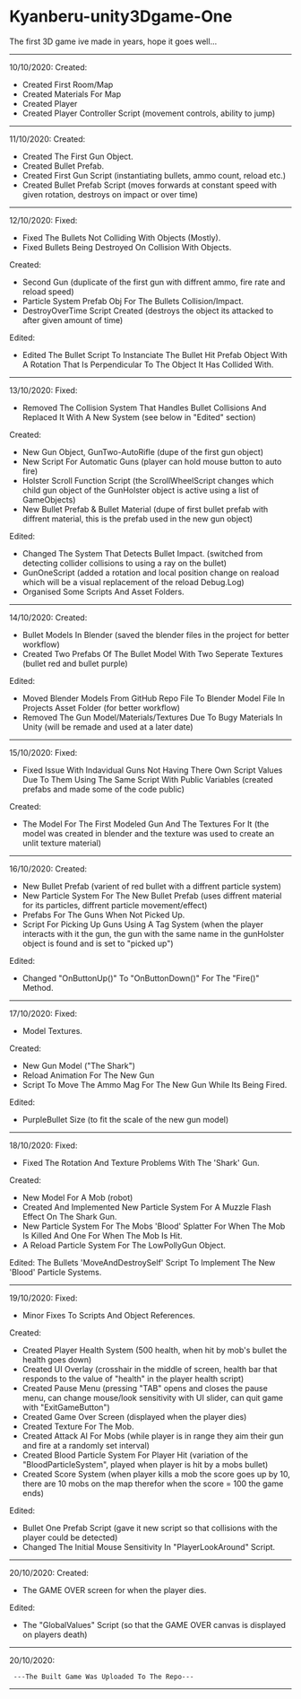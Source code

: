 # Kyanberu-unity3Dgame-One
The first 3D game ive made in years, hope it goes well...

-----------------------------------------------------------------------------------------------------------------

10/10/2020:
Created:
- Created First Room/Map
- Created Materials For Map
- Created Player
- Created Player Controller Script (movement controls, ability to jump)

-----------------------------------------------------------------------------------------------------------------

11/10/2020:
Created:
- Created The First Gun Object.
- Created Bullet Prefab.
- Created First Gun Script (instantiating bullets, ammo count, reload etc.)
- Created Bullet Prefab Script (moves forwards at constant speed with given rotation, destroys on impact or over time)

-----------------------------------------------------------------------------------------------------------------

12/10/2020:
Fixed:
- Fixed The Bullets Not Colliding With Objects (Mostly).
- Fixed Bullets Being Destroyed On Collision With Objects.

Created:
- Second Gun (duplicate of the first gun with diffrent ammo, fire rate and reload speed)
- Particle System Prefab Obj For The Bullets Collision/Impact.
- DestroyOverTime Script Created (destroys the object its attacked to after given amount of time)

Edited:
- Edited The Bullet Script To Instanciate The Bullet Hit Prefab Object With A Rotation That Is Perpendicular To The Object It Has Collided With.

-----------------------------------------------------------------------------------------------------------------

13/10/2020:
Fixed:
- Removed The Collision System That Handles Bullet Collisions And Replaced It With A New System (see below in "Edited" section)

Created:
- New Gun Object, GunTwo-AutoRifle (dupe of the first gun object)
- New Script For Automatic Guns (player can hold mouse button to auto fire)
- Holster Scroll Function Script (the ScrollWheelScript changes which child gun object of the GunHolster object is active using a list of GameObjects)
- New Bullet Prefab & Bullet Material (dupe of first bullet prefab with diffrent material, this is the prefab used in the new gun object)

Edited:
- Changed The System That Detects Bullet Impact. (switched from detecting collider collisions to using a ray on the bullet)
- GunOneScript (added a rotation and local position change on reaload which will be a visual replacement of the reload Debug.Log)
- Organised Some Scripts And Asset Folders.

-----------------------------------------------------------------------------------------------------------------

14/10/2020:
Created:
- Bullet Models In Blender (saved the blender files in the project for better workflow)
- Created Two Prefabs Of The Bullet Model With Two Seperate Textures (bullet red and bullet purple)

Edited:
- Moved Blender Models From GitHub Repo File To Blender Model File In Projects Asset Folder (for better workflow)
- Removed The Gun Model/Materials/Textures Due To Bugy Materials In Unity (will be remade and used at a later date)

-----------------------------------------------------------------------------------------------------------------

15/10/2020:
Fixed:
- Fixed Issue With Indavidual Guns Not Having There Own Script Values Due To Them Using The Same Script With Public Variables (created prefabs and made some of the code public)

Created:
- The Model For The First Modeled Gun And The Textures For It (the model was created in blender and the texture was used to create an unlit texture material)

-----------------------------------------------------------------------------------------------------------------

16/10/2020:
Created:
- New Bullet Prefab (varient of red bullet with a diffrent particle system)
- New Particle System For The New Bullet Prefab (uses diffrent material for its particles, diffrent particle movement/effect)
- Prefabs For The Guns When Not Picked Up.
- Script For Picking Up Guns Using A Tag System (when the player interacts with it the gun, the gun with the same name in the gunHolster object is found and is set to "picked up")

Edited:
- Changed "OnButtonUp()" To "OnButtonDown()" For The "Fire()" Method.

-----------------------------------------------------------------------------------------------------------------

17/10/2020:
Fixed:
- Model Textures.

Created:
- New Gun Model ("The Shark")
- Reload Animation For The New Gun
- Script To Move The Ammo Mag For The New Gun While Its Being Fired.

Edited:
- PurpleBullet Size (to fit the scale of the new gun model)

-----------------------------------------------------------------------------------------------------------------

18/10/2020:
Fixed:
- Fixed The Rotation And Texture Problems With The 'Shark' Gun.

Created:
- New Model For A Mob (robot)
- Created And Implemented New Particle System For A Muzzle Flash Effect On The Shark Gun.
- New Particle System For The Mobs 'Blood' Splatter For When The Mob Is Killed And One For When The Mob Is Hit.
- A Reload Particle System For The LowPollyGun Object.

Edited:
The Bullets 'MoveAndDestroySelf' Script To Implement The New 'Blood' Particle Systems.

-----------------------------------------------------------------------------------------------------------------

19/10/2020:
Fixed:
- Minor Fixes To Scripts And Object References.

Created:
- Created Player Health System (500 health, when hit by mob's bullet the health goes down)
- Created UI Overlay (crosshair in the middle of screen, health bar that responds to the value of "health" in the player health script)
- Created Pause Menu (pressing "TAB" opens and closes the pause menu, can change mouse/look sensitivity with UI slider, can quit game with "ExitGameButton")
- Created Game Over Screen (displayed when the player dies)
- Created Texture For The Mob.
- Created Attack AI For Mobs (while player is in range they aim their gun and fire at a randomly set interval)
- Created Blood Particle System For Player Hit (variation of the "BloodParticleSystem", played when player is hit by a mobs bullet)
- Created Score System (when player kills a mob the score goes up by 10, there are 10 mobs on the map therefor when the score = 100 the game ends)

Edited:
- Bullet One Prefab Script (gave it new script so that collisions with the player could be detected)
- Changed The Initial Mouse Sensitivity In "PlayerLookAround" Script.

-----------------------------------------------------------------------------------------------------------------

20/10/2020:
Created:
- The GAME OVER screen for when the player dies.

Edited:
- The "GlobalValues" Script (so that the GAME OVER canvas is displayed on players death)

-----------------------------------------------------------------------------------------------------------------

20/10/2020:

     ---The Built Game Was Uploaded To The Repo---

-----------------------------------------------------------------------------------------------------------------
